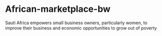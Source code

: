 # African-marketplace-bw
Sauti Africa empowers small business owners, particularly women, to improve their business and economic opportunities to grow out of poverty
